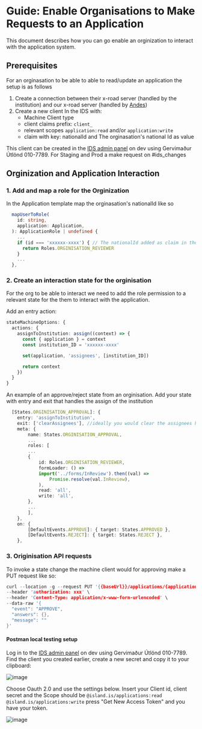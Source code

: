 # Guide: Enable Organisations to Make Requests to an Application

This document describes how you can go enable an orginization to interact with the application system.

## Prerequisites

For an orginasation to be able to able to read/update an application the setup is as follows

1. Create a connection between their x-road server (handled by the institution) and our x-road server (handled by [Andes](https://github.com/orgs/island-is/teams/andes))
2. Create a new client In the IDS with:
   - Machine Client type
   - client claims prefix: `client_`
   - relevant scopes `application:read` and/or `application:write`
   - claim with key: nationalId and The orginasation's national Id as value

This client can be created in the [IDS admin panel](https://beta.dev01.devland.is/admin) on dev using Gervimaður Útlönd 010-7789. For Staging and Prod a make request on #ids_changes

## Orginization and Application Interaction

### 1. Add and map a role for the Orginization

In the Application template map the orginasation's nationalId like so

```typescript
  mapUserToRole(
    id: string,
    application: Application,
  ): ApplicationRole | undefined {
    ...
    if (id === 'xxxxxx-xxxx') { // The nationalId added as claim in the Ids earlier.
      return Roles.ORGINISATION_REVIEWER
    }
    ...
  },
```

### 2. Create an interaction state for the orginisation

For the org to be able to interact we need to add the role permission to a relevant state for the them to interact with the application.

Add an entry action:

```typescript
stateMachineOptions: {
  actions: {
    assignToInstitution: assign((context) => {
      const { application } = context
      const institution_ID = 'xxxxxx-xxxx'

      set(application, 'assignees', [institution_ID])

      return context
    })
  }
}
```

An example of an approve/reject state from an orginisation. Add your state with entry and exit that handles the assign of the institution

```typescript
  [States.ORGINISATION_APPROVAL]: {
    entry: 'assignToInstitution',
    exit: ['clearAssignees'], //ideally you would clear the assignees here
    meta: {
        name: States.ORGINISATION_APPROVAL,
        ...
        roles: [
        ...
        {
            id: Roles.ORGINISATION_REVIEWER,
            formLoader: () =>
            import('../forms/InReview').then((val) =>
                Promise.resolve(val.InReview),
            ),
            read: 'all',
            write: 'all',
        },
        ...
        ],
    },
    on: {
        [DefaultEvents.APPROVE]: { target: States.APPROVED },
        [DefaultEvents.REJECT]: { target: States.REJECT },
    },
```

### 3. Originisation API requests

To invoke a state change the machine client would for approving make a PUT request like so:

```c
curl --location -g --request PUT '{{baseUrl}}/applications/{applicationId}/submit' \
--header 'authorization: xxx' \
--header 'Content-Type: application/x-www-form-urlencoded' \
--data-raw '{
  "event": "APPROVE",
  "answers": {},
  "message": ""
}'
```

#### Postman local testing setup

Log in to the [IDS admin panel](https://beta.dev01.devland.is/admin) on dev using Gervimaður Útlönd 010-7789. Find the client you created earlier, create a new secret and copy it to your clipboard:

![image](https://user-images.githubusercontent.com/2643113/175304337-82ce024c-4215-4de1-a09e-e28cce2082b9.png)

Choose Oauth 2.0 and use the settings below. Insert your Client id, client secret and the Scope should be `@island.is/applications:read @island.is/applications:write` press "Get New Access Token" and you have your token.

![image](https://user-images.githubusercontent.com/2643113/175303853-67c0e573-8ddf-4026-893d-d351fdf09432.png)
